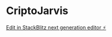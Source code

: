# CriptoJarvis

[Edit in StackBlitz next generation editor ⚡️](https://stackblitz.com/~/github.com/RAMphoWneZZZ/CriptoJarvis)